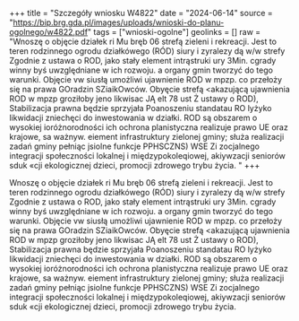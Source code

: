 +++
title = "Szczegóły wniosku W4822"
date = "2024-06-14"
source = "https://bip.brg.gda.pl/images/uploads/wnioski-do-planu-ogolnego/w4822.pdf"
tags = ["wnioski-ogolne"]
geolinks = []
raw = "Wnoszę o objęcie działek ri Mu bręb 06 strefą zieleni i rekreacji. Jest to teren rodzinnego ogrodu działkówego (RÓD) siury i zyralezy dą w/w strefy Zgodnie z ustawa o ROD, jako stały element intrąstruki ury 3Min. cgrady winny byś uwzględniane w ich rozwoju. a organy gmin tworzyć do tego warunki. Objęcie vw siusłą umożliwi ujawnienie ROD w mpzp. co przełoży się na prawa GOradzin SZiaikOwców. Obyęcie strefą <akazującą ujawnienia ROD w mpzp groziłoby jeno likwisac JĄ elt 78 ust Ż ustawy o ROD), Stabilizacja prawna będzie sprzyjała Poanoszeniu standatau RO lyżyko likwidacji zniechęci do inwestowania w działki. ROD są obszarem o wysokiej ioróżnorodności ich ochrona planistyczna realizuje prawo UE oraz krajowe, sa ważnyw. eiement infrastruktury zielonej gminy; służa realizacji zadań gminy pełniąc jsiolne funkcje PPHSCZNS) WSE Zi zocjalnego integracji społeczności lokalnej i międzypokoleqiowej, akiywzacji seniorów sduk «cji ekologicznej dzieci, promocji zdrowego trybu życia. "
+++

Wnoszę o objęcie działek ri Mu bręb 06 strefą zieleni i rekreacji. Jest to teren
rodzinnego ogrodu działkówego (RÓD) siury i zyralezy dą w/w strefy Zgodnie z ustawa o
ROD, jako stały element intrąstruki ury 3Min. cgrady winny byś uwzględniane w ich rozwoju. a
organy gmin tworzyć do tego warunki. Objęcie vw siusłą umożliwi ujawnienie ROD w mpzp.
co przełoży się na prawa GOradzin SZiaikOwców. Obyęcie strefą <akazującą ujawnienia
ROD w mpzp groziłoby jeno likwisac JĄ elt 78 ust Ż ustawy o ROD), Stabilizacja prawna
będzie sprzyjała Poanoszeniu standatau RO lyżyko likwidacji zniechęci do inwestowania w
działki. ROD są obszarem o wysokiej ioróżnorodności ich ochrona planistyczna realizuje
prawo UE oraz krajowe, sa ważnyw. eiement infrastruktury zielonej gminy; służa realizacji
zadań gminy pełniąc jsiolne funkcje PPHSCZNS) WSE Zi zocjalnego integracji społeczności
lokalnej i międzypokoleqiowej, akiywzacji seniorów sduk «cji ekologicznej dzieci, promocji
zdrowego trybu życia.



